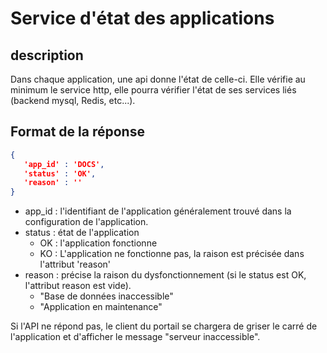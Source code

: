 # Service d'état des applications
## description
Dans chaque application, une api donne l'état de celle-ci. Elle vérifie au minimum le service http, elle pourra vérifier l'état de ses services liés (backend mysql, Redis, etc...).

## Format de la réponse
```json
{ 
   'app_id' : 'DOCS',
   'status' : 'OK',
   'reason' : ''
}
```
- app_id : l'identifiant de l'application généralement trouvé dans la configuration de l'application.
- status : état de l'application
  - OK : l'application fonctionne
  - KO : L'application ne fonctionne pas, la raison est précisée dans l'attribut 'reason'
- reason : précise la raison du dysfonctionnement (si le status est OK, l'attribut reason est vide).
  - "Base de données inaccessible"
  - "Application en maintenance"
    
Si l'API ne répond pas, le client du portail se chargera de griser le carré de l'application et d'afficher le message "serveur inaccessible".

